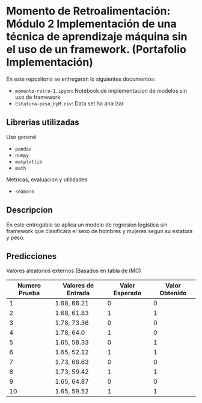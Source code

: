 # Momento de Retroalimentación: Módulo 2 Implementación de una técnica de aprendizaje máquina sin el uso de un framework. (Portafolio Implementación)
En este repositorio se entregaran lo siguientes documentos:
* `momento-retro-1.ipybn`: Notebook de implementacion de modelos sin uso de framework
* `Estatura-peso_HyM.csv`: Data set ha analizar

## Librerias utilizadas
Uso general
* `pandas`
* `numpy`
* `matplotlib`
* `math`

Metricas, evaluacion y utilidades
* `seaborn`

## Descripcion
En este entregable se aplica un modelo de regresion logistica sin framework que clasificara el sexo de hombres y mujeres segun su estatura y peso.

## Predicciones

Valores aleatorios externos (Basados en tabla de IMC)

Numero Prueba | Valores de Entrada | Valor Esperado | Valor Obtenido
------------- | -------------      | -------------  | -------------
1             | 1.68, 66.21        | 0              | 0
2             | 1.68, 61.83        | 1              | 1
3             | 1.78, 73.36        | 0              | 0
4             | 1.78, 64.0         | 1              | 0
5             | 1.65, 58.33        | 0              | 1
6             | 1.65, 52.12        | 1              | 1
7             | 1.73, 66.63        | 0              | 0
8             | 1.73, 59.42        | 1              | 1
9             | 1.65, 64.87        | 0              | 0
10            | 1.65, 59.52        | 1              | 1
